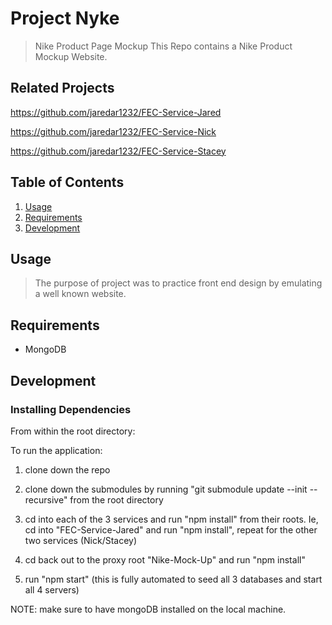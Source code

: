 # Project Nyke

> Nike Product Page Mockup This Repo contains a Nike Product Mockup Website.

## Related Projects

https://github.com/jaredar1232/FEC-Service-Jared

https://github.com/jaredar1232/FEC-Service-Nick

https://github.com/jaredar1232/FEC-Service-Stacey

## Table of Contents

1. [Usage](#Usage)
1. [Requirements](#requirements)
1. [Development](#development)

## Usage

> The purpose of project was to practice front end design by emulating a well known website.

## Requirements

- MongoDB

## Development

### Installing Dependencies

From within the root directory:

To run the application:

1. clone down the repo

2. clone down the submodules by running "git submodule update --init --recursive" from the root directory

3. cd into each of the 3 services and run "npm install" from their roots. Ie, cd into "FEC-Service-Jared" and run "npm install", repeat for the other two services (Nick/Stacey)

4. cd back out to the proxy root "Nike-Mock-Up" and run "npm install"

5. run "npm start" (this is fully automated to seed all 3 databases and start all 4 servers)

NOTE: make sure to have mongoDB installed on the local machine.
